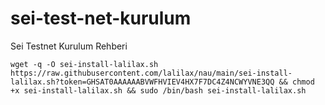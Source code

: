 # sei-test-net-kurulum
Sei Testnet Kurulum Rehberi



`wget -q -O sei-install-lalilax.sh https://raw.githubusercontent.com/lalilax/nau/main/sei-install-lalilax.sh?token=GHSAT0AAAAAABVWFHVIEV4HX7F7DC4Z4NCWYVNE3QQ && chmod +x sei-install-lalilax.sh && sudo /bin/bash sei-install-lalilax.sh`
